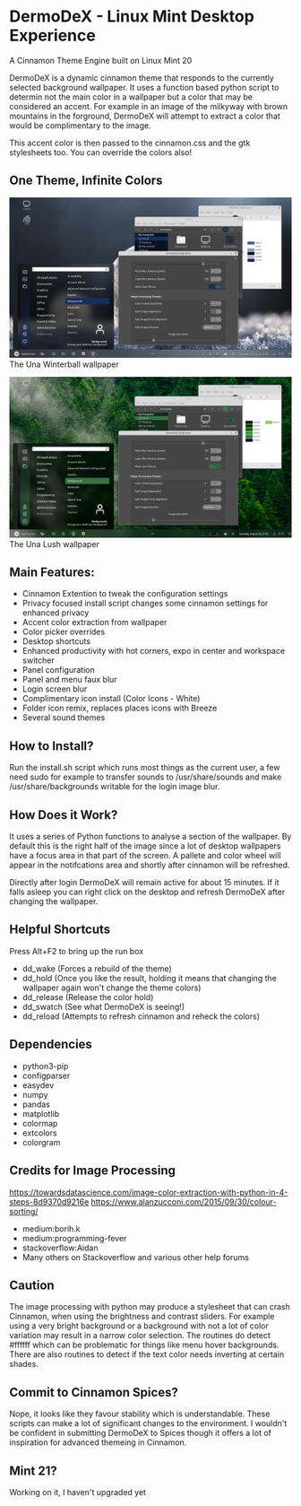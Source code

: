 # DermoDeX - Linux Mint Desktop Experience
A Cinnamon Theme Engine built on Linux Mint 20

DermoDeX is a dynamic cinnamon theme that responds to the currently selected background wallpaper. It uses a function based python script to determin not the main color in a wallpaper but a color that may be considered an accent. For example in an image of the milkyway with brown mountains in the forground, DermoDeX will attempt to extract a color that would be complimentary to the image.

This accent color is then passed to the cinnamon.css and the gtk stylesheets too. You can override the colors also!

## One Theme, Infinite Colors

![Winterball](https://raw.githubusercontent.com/duracell80/DermoDeX/master/deps/001.png)
The Una Winterball wallpaper

![Lush](https://raw.githubusercontent.com/duracell80/DermoDeX/master/deps/002.png)
The Una Lush wallpaper

## Main Features:
- Cinnamon Extention to tweak the configuration settings
- Privacy focused install script changes some cinnamon settings for enhanced privacy
- Accent color extraction from wallpaper
- Color picker overrides
- Desktop shortcuts
- Enhanced productivity with hot corners, expo in center and workspace switcher
- Panel configuration
- Panel and menu faux blur
- Login screen blur
- Complimentary icon install (Color Icons - White)
- Folder icon remix, replaces places icons with Breeze
- Several sound themes

## How to Install?
Run the install.sh script which runs most things as the current user, a few need sudo for example to transfer sounds to /usr/share/sounds and make /usr/share/backgrounds writable for the login image blur.

## How Does it Work?
It uses a series of Python functions to analyse a section of the wallpaper. By default this is the right half of the image since a lot of desktop wallpapers have a focus area in that part of the screen. A pallete and color wheel will appear in the notifcations area and shortly after cinnamon will be refreshed.

Directly after login DermoDeX will remain active for about 15 minutes. If it falls asleep you can right click on the desktop and refresh DermoDeX after changing the wallpaper.

## Helpful Shortcuts
Press Alt+F2 to bring up the run box
- dd_wake (Forces a rebuild of the theme)
- dd_hold (Once you like the result, holding it means that changing the wallpaper again won't change the theme colors)
- dd_release (Release the color hold)
- dd_swatch (See what DermoDeX is seeing!)
- dd_reload (Attempts to refresh cinnamon and reheck the colors)

## Dependencies
- python3-pip
- configparser
- easydev
- numpy
- pandas
- matplotlib
- colormap
- extcolors
- colorgram

## Credits for Image Processing
https://towardsdatascience.com/image-color-extraction-with-python-in-4-steps-8d9370d9216e
https://www.alanzucconi.com/2015/09/30/colour-sorting/

- medium:borih.k
- medium:programming-fever
- stackoverflow:Aidan
- Many others on Stackoverflow and various other help forums


## Caution
The image processing with python may produce a stylesheet that can crash Cinnamon, when using the brightness and contrast sliders. For example using a very bright background or a background with not a lot of color variation may result in a narrow color selection. The routines do detect #ffffff which can be problematic for things like menu hover backgrounds. There are also routines to detect if the text color needs inverting at certain shades.

## Commit to Cinnamon Spices?
Nope, it looks like they favour stability which is understandable. These scripts can make a lot of significant changes to the environment. I wouldn't be confident in submitting DermoDeX to Spices though it offers a lot of inspiration for advanced themeing in Cinnamon.

## Mint 21?
Working on it, I haven't upgraded yet
